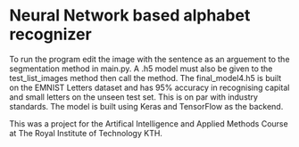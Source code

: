 # Neural Network based alphabet recognizer
To run the program edit the image with the sentence as an arguement to the segmentation method in main.py. A .h5 model must also be given to the test_list_images method then call the method. The final_model4.h5 is built on the EMNIST Letters dataset and has 95% accuracy in recognising capital and small letters on the unseen test set. This is on par with industry standards. The model is built using Keras and TensorFlow as the backend.  
  
This was a project for the Artifical Intelligence and Applied Methods Course at The Royal Institute of Technology KTH.
